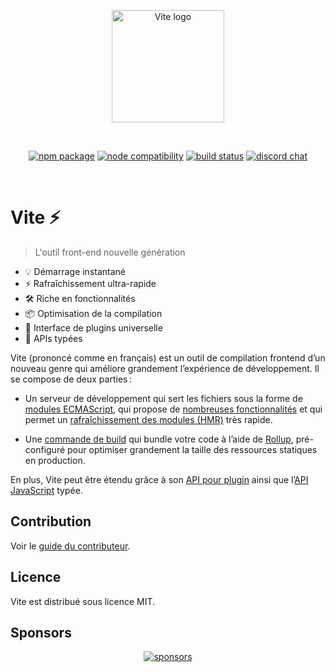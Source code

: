 <p align="center">
  <a href="https://vitejs.dev" target="_blank" rel="noopener noreferrer">
    <img width="180" src="https://vitejs.dev/logo.svg" alt="Vite logo">
  </a>
</p>
<br/>
<p align="center">
  <a href="https://npmjs.com/package/vite"><img src="https://img.shields.io/npm/v/vite.svg" alt="npm package"></a>
  <a href="https://nodejs.org/en/about/releases/"><img src="https://img.shields.io/node/v/vite.svg" alt="node compatibility"></a>
  <a href="https://github.com/vitejs/vite/actions/workflows/ci.yml"><img src="https://github.com/vitejs/vite/actions/workflows/ci.yml/badge.svg?branch=main" alt="build status"></a>
  <a href="https://chat.vitejs.dev"><img src="https://img.shields.io/badge/chat-discord-blue?style=flat&logo=discord" alt="discord chat"></a>
</p>
<br/>

# Vite ⚡

> L'outil front-end nouvelle génération

- 💡 Démarrage instantané
- ⚡️ Rafraîchissement ultra-rapide
- 🛠️ Riche en fonctionnalités
- 📦 Optimisation de la compilation
- 🔩 Interface de plugins universelle
- 🔑 APIs typées

Vite (prononcé comme en français) est un outil de compilation frontend d’un nouveau genre qui améliore grandement l’expérience de développement. Il se compose de deux parties :

- Un serveur de développement qui sert les fichiers sous la forme de [modules ECMAScript](https://developer.mozilla.org/fr/docs/Web/JavaScript/Guide/Modules), qui propose de [nombreuses fonctionnalités](https://vitejs.dev/guide/features.html) et qui permet un [rafraîchissement des modules (HMR)](https://vitejs.dev/guide/features.html#hot-module-replacement) très rapide.

- Une [commande de build](https://vitejs.dev/guide/build.html) qui bundle votre code à l’aide de [Rollup](https://rollupjs.org), pré-configuré pour optimiser grandement la taille des ressources statiques en production.

En plus, Vite peut être étendu grâce à son [API pour plugin](https://vitejs.dev/guide/api-plugin.html) ainsi que l’[API JavaScript](https://vitejs.dev/guide/api-javascript.html) typée.

## Contribution

Voir le [guide du contributeur](https://github.com/vitejs/vite/blob/main/CONTRIBUTING.md).

## Licence

Vite est distribué sous licence MIT.

## Sponsors

<p align="center">
  <a target="_blank" href="https://github.com/sponsors/yyx990803">
    <img alt="sponsors" src="https://sponsors.vuejs.org/vite.svg">
  </a>
</p>